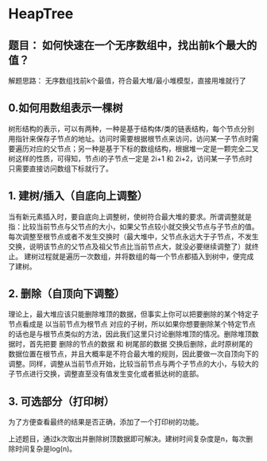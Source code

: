 # HeapTree
## 题目： 如何快速在一个无序数组中，找出前k个最大的值？
解题思路： 无序数组找前k个最值，符合最大堆/最小堆模型，直接用堆就行了

## 0.如何用数组表示一棵树
树形结构的表示，可以有两种，一种是基于结构体/类的链表结构，每个节点分别用指针来保存子节点的地址。访问时需要根据根节点来访问，访问某一子节点时需要遍历对应的父节点；另一种是基于下标的数组结构，根据堆一定是一颗完全二叉树这样的性质，可得知，节点i的子节点一定是 2i+1 和 2i+2，访问某一子节点时只需要直接访问数组下标就行了。
## 1. 建树/插入（自底向上调整）
当有新元素插入时，要自底向上调整树，使树符合最大堆的要求。所谓调整就是指：比较当前节点与父节点的大小，如果父节点较小就交换父节点与子节点的值。每次调整至根节点或者不发生交换时（最大堆中，父节点永远大于子节点，不发生交换，说明该节点的父节点及祖父节点比当前节点大，就没必要继续调整了）就终止。
建树过程就是遍历一次数组，并将数组的每一个节点都插入到树中，便完成了建树。
## 2. 删除（自顶向下调整）
理论上，最大堆应该只能删除堆顶的数据，但事实上你可以把要删除的某个特定子节点看成是 以当前节点为根节点 对应的子树，所以如果你想要删除某个特定节点的话也是与根节点类似的方法，因此我们这里只讨论删除堆顶的情况。删除堆顶数据时，首先把要 删除的节点的数据 和 树尾部的数据 交换后删除，此时原树尾的数据位置在根节点，并且大概率是不符合最大堆的规则，因此要做一次自顶向下的调整。同样，调整从当前节点开始，比较当前节点与两个子节点的大小，与较大的子节点进行交换，调整直至没有值发生变化或者抵达树的底部。
## 3. 可选部分（打印树）
为了方便查看最终的结果是否正确，添加了一个打印树的功能。

上述题目，通过k次取出并删除树顶数据即可解决。建树时间复杂度是n，每次删除时间复杂是log(n)。

